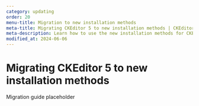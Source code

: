 ```yaml
---
category: updating
order: 20
menu-title: Migration to new installation methods
meta-title: Migrating CKEditor 5 to new installation methods | CKEditor 5 Documentation
meta-description: Learn how to use the new installation methods for CKEditor 5.
modified_at: 2024-06-06
---
```


# Migrating CKEditor&nbsp;5 to new installation methods

<info-box>
	Migration guide placeholder
</info-box>
